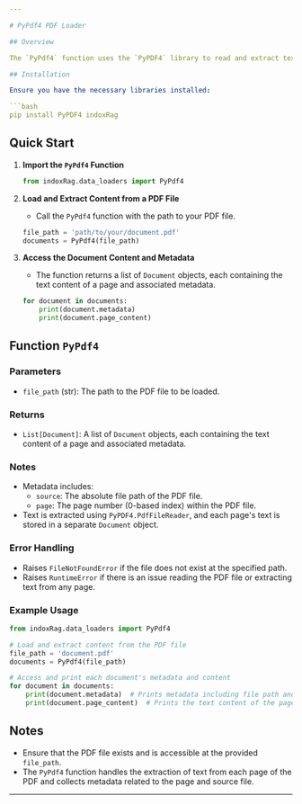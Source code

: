```yaml
---

# PyPdf4 PDF Loader

## Overview

The `PyPdf4` function uses the `PyPDF4` library to read and extract text from a PDF file. It processes each page of the PDF, constructs a `Document` object for each page, and includes relevant metadata. This function is useful for text extraction and processing from PDF documents.

## Installation

Ensure you have the necessary libraries installed:

```bash
pip install PyPDF4 indoxRag
```

## Quick Start

1. **Import the `PyPdf4` Function**

   ```python
   from indoxRag.data_loaders import PyPdf4
   ```

2. **Load and Extract Content from a PDF File**

   - Call the `PyPdf4` function with the path to your PDF file.

   ```python
   file_path = 'path/to/your/document.pdf'
   documents = PyPdf4(file_path)
   ```

3. **Access the Document Content and Metadata**

   - The function returns a list of `Document` objects, each containing the text content of a page and associated metadata.

   ```python
   for document in documents:
       print(document.metadata)
       print(document.page_content)
   ```

## Function `PyPdf4`

### Parameters

- `file_path` (str): The path to the PDF file to be loaded.

### Returns

- `List[Document]`: A list of `Document` objects, each containing the text content of a page and associated metadata.

### Notes

- Metadata includes:
  - `source`: The absolute file path of the PDF file.
  - `page`: The page number (0-based index) within the PDF file.
- Text is extracted using `PyPDF4.PdfFileReader`, and each page's text is stored in a separate `Document` object.

### Error Handling

- Raises `FileNotFoundError` if the file does not exist at the specified path.
- Raises `RuntimeError` if there is an issue reading the PDF file or extracting text from any page.

### Example Usage

```python
from indoxRag.data_loaders import PyPdf4

# Load and extract content from the PDF file
file_path = 'document.pdf'
documents = PyPdf4(file_path)

# Access and print each document's metadata and content
for document in documents:
    print(document.metadata)  # Prints metadata including file path and page number
    print(document.page_content)  # Prints the text content of the page
```

## Notes

- Ensure that the PDF file exists and is accessible at the provided `file_path`.
- The `PyPdf4` function handles the extraction of text from each page of the PDF and collects metadata related to the page and source file.

---
```

